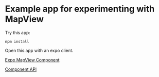 # Example app for experimenting with MapView

Try this app:
```
npm install
```
Open this app with an expo client.

[Expo MapView Component](https://docs.expo.io/versions/v26.0.0/sdk/map-view)

[Component API](https://github.com/react-community/react-native-maps)
